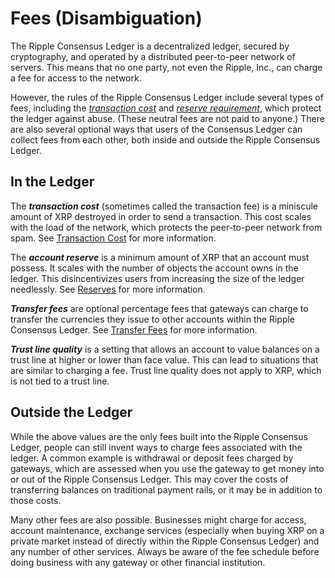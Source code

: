 # Fees (Disambiguation) #

The Ripple Consensus Ledger is a decentralized ledger, secured by cryptography, and operated by a distributed peer-to-peer network of servers. This means that no one party, not even the Ripple, Inc., can charge a fee for access to the network.

However, the rules of the Ripple Consensus Ledger include several types of fees, including the [_transaction cost_](concept-transaction-cost.html) and [_reserve requirement_](concept-reserves.html), which protect the ledger against abuse. (These neutral fees are not paid to anyone.) There are also several optional ways that users of the Consensus Ledger can collect fees from each other, both inside and outside the Ripple Consensus Ledger.

## In the Ledger ##

The _**transaction cost**_ (sometimes called the transaction fee) is a miniscule amount of XRP destroyed in order to send a transaction. This cost scales with the load of the network, which protects the peer-to-peer network from spam. See [Transaction Cost](concept-transaction-cost.html) for more information.

The _**account reserve**_ is a minimum amount of XRP that an account must possess. It scales with the number of objects the account owns in the ledger. This disincentivizes users from increasing the size of the ledger needlessly. See [Reserves](concept-reserves.html) for more information.

_**Transfer fees**_ are optional percentage fees that gateways can charge to transfer the currencies they issue to other accounts within the Ripple Consensus Ledger. See [Transfer Fees](concept-transfer-fees.html) for more information.

_**Trust line quality**_ is a setting that allows an account to value balances on a trust line at higher or lower than face value. This can lead to situations that are similar to charging a fee. Trust line quality does not apply to XRP, which is not tied to a trust line.


## Outside the Ledger ##

While the above values are the only fees built into the Ripple Consensus Ledger, people can still invent ways to charge fees associated with the ledger. A common example is withdrawal or deposit fees charged by gateways, which are assessed when you use the gateway to get money into or out of the Ripple Consensus Ledger. This may cover the costs of transferring balances on traditional payment rails, or it may be in addition to those costs.

Many other fees are also possible. Businesses might charge for access, account maintenance, exchange services (especially when buying XRP on a private market instead of directly within the Ripple Consensus Ledger) and any number of other services. Always be aware of the fee schedule before doing business with any gateway or other financial institution.
